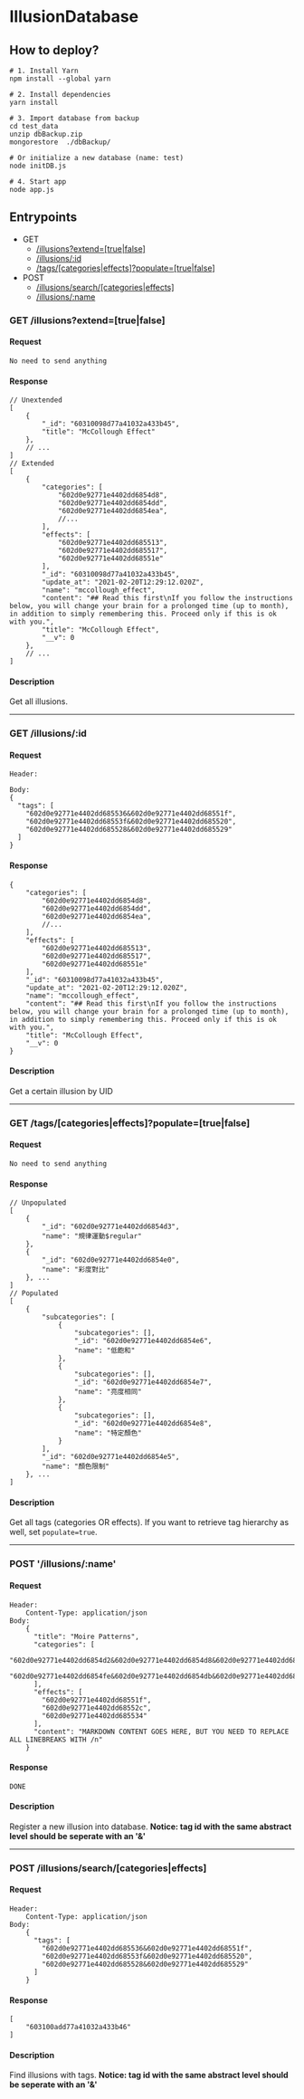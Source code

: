# IllusionDatabase
## How to deploy?
```bash=
# 1. Install Yarn
npm install --global yarn

# 2. Install dependencies
yarn install

# 3. Import database from backup
cd test_data
unzip dbBackup.zip
mongorestore  ./dbBackup/

# Or initialize a new database (name: test)
node initDB.js

# 4. Start app
node app.js
```
## Entrypoints
* GET
    * [/illusions?extend=[true|false]](#GET-illusionsextendtruefalse)
    * [/illusions/:id](#GET-illusionsid)
    * [/tags/[categories|effects]?populate=[true|false]](#GET-tagscategorieseffectspopulatetruefalse)
* POST
    * [/illusions/search/\[categories|effects\]](#POST-illusionssearchcategorieseffects)
    * [/illusions/:name](#POST-illusionsname)
### GET /illusions?extend=\[true|false\]
#### Request
```
No need to send anything
```
#### Response
```javascript=
// Unextended
[
    {
        "_id": "60310098d77a41032a433b45",
        "title": "McCollough Effect"
    },
    // ...
]
// Extended
[
    {
        "categories": [
            "602d0e92771e4402dd6854d8",
            "602d0e92771e4402dd6854dd",
            "602d0e92771e4402dd6854ea",
            //...
        ],
        "effects": [
            "602d0e92771e4402dd685513",
            "602d0e92771e4402dd685517",
            "602d0e92771e4402dd68551e"
        ],
        "_id": "60310098d77a41032a433b45",
        "update_at": "2021-02-20T12:29:12.020Z",
        "name": "mccollough_effect",
        "content": "## Read this first\nIf you follow the instructions below, you will change your brain for a prolonged time (up to month), in addition to simply remembering this. Proceed only if this is ok with you.",
        "title": "McCollough Effect",
        "__v": 0
    }, 
    // ...
]
```
#### Description
Get all illusions.


---

### GET /illusions/:id
#### Request
```
Header:

Body:
{
  "tags": [
    "602d0e92771e4402dd685536&602d0e92771e4402dd68551f",
    "602d0e92771e4402dd68553f&602d0e92771e4402dd685520",
    "602d0e92771e4402dd685528&602d0e92771e4402dd685529"
  ]
}
```
#### Response
```javascript=
{
    "categories": [
        "602d0e92771e4402dd6854d8",
        "602d0e92771e4402dd6854dd",
        "602d0e92771e4402dd6854ea",
        //...
    ],
    "effects": [
        "602d0e92771e4402dd685513",
        "602d0e92771e4402dd685517",
        "602d0e92771e4402dd68551e"
    ],
    "_id": "60310098d77a41032a433b45",
    "update_at": "2021-02-20T12:29:12.020Z",
    "name": "mccollough_effect",
    "content": "## Read this first\nIf you follow the instructions below, you will change your brain for a prolonged time (up to month), in addition to simply remembering this. Proceed only if this is ok with you.",
    "title": "McCollough Effect",
    "__v": 0
}
```
#### Description
Get a certain illusion by UID

---
### GET /tags/\[categories|effects\]?populate=\[true|false\]
#### Request
```
No need to send anything
```
#### Response
```javascript=
// Unpopulated
[
    {
        "_id": "602d0e92771e4402dd6854d3",
        "name": "規律運動$regular"
    },
    {
        "_id": "602d0e92771e4402dd6854e0",
        "name": "彩度對比"
    }, ...
]
// Populated
[
    {
        "subcategories": [
            {
                "subcategories": [],
                "_id": "602d0e92771e4402dd6854e6",
                "name": "低飽和"
            },
            {
                "subcategories": [],
                "_id": "602d0e92771e4402dd6854e7",
                "name": "亮度相同"
            },
            {
                "subcategories": [],
                "_id": "602d0e92771e4402dd6854e8",
                "name": "特定顏色"
            }
        ],
        "_id": "602d0e92771e4402dd6854e5",
        "name": "顏色限制"
    }, ...
]
```
#### Description
Get all tags (categories OR effects).
If you want to retrieve tag hierarchy as well, set `populate=true`.

---

### POST '/illusions/:name'
#### Request
```
Header:
    Content-Type: application/json
Body:
    {
      "title": "Moire Patterns",
      "categories": [
        "602d0e92771e4402dd6854d2&602d0e92771e4402dd6854d8&602d0e92771e4402dd6854ea&602d0e92771e4402dd6854f3&602d0e92771e4402dd685501",
        "602d0e92771e4402dd6854fe&602d0e92771e4402dd6854db&602d0e92771e4402dd6854f4&602d0e92771e4402dd685505&602d0e92771e4402dd685508"
      ],
      "effects": [
        "602d0e92771e4402dd68551f",
        "602d0e92771e4402dd68552c",
        "602d0e92771e4402dd685534"
      ],
      "content": "MARKDOWN CONTENT GOES HERE, BUT YOU NEED TO REPLACE ALL LINEBREAKS WITH /n"
    }
```
#### Response
```
DONE
```
#### Description
Register a new illusion into database. 
**Notice: tag id with the same abstract level should be seperate with an '&'** 

---

### POST /illusions/search/\[categories|effects\]
#### Request
```
Header:
    Content-Type: application/json
Body:
    {
      "tags": [
        "602d0e92771e4402dd685536&602d0e92771e4402dd68551f",
        "602d0e92771e4402dd68553f&602d0e92771e4402dd685520",
        "602d0e92771e4402dd685528&602d0e92771e4402dd685529"
      ]
    }
```
#### Response
```javascript=
[
    "603100add77a41032a433b46"
]
```
#### Description
Find illusions with tags.
**Notice: tag id with the same abstract level should be seperate with an '&'** 